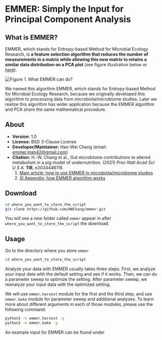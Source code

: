 # EMMER: Simply the Input for Principal Component Analysis

## What is EMMER?
EMMER, which stands for Entropy-based Method for Microbial Ecology Research, is **a feature selection algorithm that reduces the number of measurements in a matrix while allowing this new matrix to retains a similar data distribution on a PCA plot** (see figure illustration below or [here](https://drive.google.com/file/d/1m2O658NZMInmYYlyI9AdUuz2hbg14U6X/view?usp=sharing)).

![Figure 1. What EMMER can do?](https://drive.google.com/uc?id=1m2O658NZMInmYYlyI9AdUuz2hbg14U6X)

We named this algorithm EMMER, which stands for Entropy-based Method for Microbial Ecology Research, because we originally developed this algorithm to processing data from microbiota/microbiome studies. Later we realize this algorithm has wider application because the EMMER algorithm and PCA share the same mathematical procedure.


## About
- **Version:** 1.0
- **License:** BSD 3-Clause License
- **Developer/Maintainer:** Hao-Wei Chang (email: emmer.man42@gmail.com)
- **Citation:** H.-W. Chang et al., Gut microbiome contributions to altered metabolism in a pig model of undernutrition. (2021) _Proc Natl Acad Sci U S A._ **118**, e2024446118.
  1. [Main article; how to use EMMER in microbiota/microbiome studies](https://www.pnas.org/content/118/21/e2024446118)
  2. [SI Appendix; how EMMER algorithm works](https://www.pnas.org/content/pnas/suppl/2021/05/14/2024446118.DCSupplemental/pnas.2024446118.sapp.pdf)


## Download
```bash
cd where_you_want_to_store_the_script
git clone https://github.com/HWChang/emmer.git
```

You will see a new folder called ```emmer``` appear in after ```where_you_want_to_store_the_script``` the download.


## Usage
Go to the directory where you store ```emmer```

```bash
cd where_you_want_to_store_the_script
```

Analyze your data with EMMER usually takes three steps. First, we analyze your input data with the default setting and see if it works. Then, we can do a parameter sweep to optimize the setting. After parameter sweep, we reanalyze your input data with the optimized setting.

We will use ```emmer.harvest``` module for the first and the third step, and use ```emmer.bake``` module for parameter sweep and additional analyses. To learn more about different arguments in each of those modules, please use the following command:

```bash
python3 -m emmer.harvest -g
python3 -m emmer.bake -g
```

An example input for EMMER can be found under
